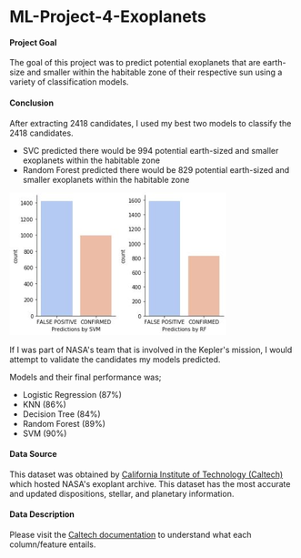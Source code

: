 # ML-Project-4-Exoplanets


#### Project Goal

The goal of this project was to predict potential exoplanets that are earth-size and smaller within the habitable zone of their respective sun using a variety of classification models.

#### Conclusion

After extracting 2418 candidates, I used my best two models to classify the 2418 candidates.
* SVC predicted there would be 994 potential earth-sized and smaller exoplanets within the habitable zone
* Random Forest predicted there would be 829 potential earth-sized and smaller exoplanets within the habitable zone

![](Pictures/countcan.JPG)

If I was part of NASA's team that is involved in the Kepler's mission, I would attempt to validate the candidates my models predicted. 

Models and their final performance was;
* Logistic Regression (87%)
* KNN (86%)
* Decision Tree (84%)
* Random Forest (89%)
* SVM (90%)


#### Data Source

This dataset was obtained by [California Institute of Technology (Caltech)](https://exoplanetarchive.ipac.caltech.edu/index.html) which hosted NASA's exoplant archive. 
This dataset has the most accurate and updated dispositions, stellar, and planetary information. 

#### Data Description

Please visit the [Caltech documentation](https://exoplanetarchive.ipac.caltech.edu/applications/DocSet/index.html?doctree=/docs/docmenu.xml&startdoc=1) to understand what each column/feature entails. 

